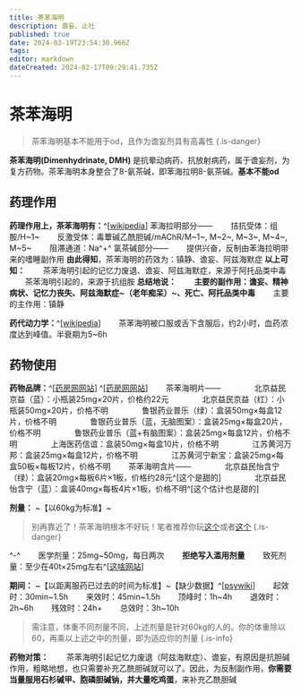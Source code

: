 ```yaml
---
title: 茶苯海明
description: 谵妄、止吐
published: true
date: 2024-03-19T23:54:30.966Z
tags: 
editor: markdown
dateCreated: 2024-02-17T09:29:41.735Z
---
```


# 茶苯海明

>茶苯海明基本不能用于od，且作为谵妄剂具有高毒性
{.is-danger}

**茶苯海明(Dimenhydrinate, DMH)** 是抗晕动病药、抗放射病药，属于谵妄剂，为复方药物。茶苯海明本身整合了8-氨茶碱，即苯海拉明8-氨茶碱。**基本不能od**
## 药理作用
**药理作用上，茶苯海明有：**^[[wikipedia](https://en.wikipedia.org/wiki/Diphenhydramine)]
苯海拉明部分——
　　拮抗受体：组胺/H~1~
　　反激受体：毒蕈碱乙酰胆碱/mAChR/M~1~, M~2~, M~3~, M~4~, M~5~
　　阻滞通道：Na^+^
氯茶碱部分——
　　提供兴奋，反制由苯海拉明带来的嗜睡副作用
**由此得知**，茶苯海明的药效为：镇静、谵妄、阿兹海默症
**以上可知：**
　　茶苯海明引起的记忆力废退、谵妄、阿兹海默症，来源于阿托品类中毒
　　茶苯海明引起的，来源于抗组胺
**总结地说：**
　　**主要的副作用：谵妄、精神病状、记忆力丧失、阿兹海默症~（老年痴呆）~、死亡、阿托品类中毒**
　　主要的主作用：镇静
  
**药代动力学：**^[[wikipedia](https://en.wikipedia.org/wiki/Dimenhydrinate)]
　　茶苯海明被口服或舌下含服后，约2小时，血药浓度达到峰值。半衰期为5~6h

## 药物使用
**药物品牌：**^[[药房网网站](https://www.yaofangwang.com/list/5894/)] ^[[药房网网站](https://www.yaofangwang.com/list/5894/)]
　　茶苯海明片——
　　　　北京益民京益（蓝）：小瓶装25mg×20片，价格约22元
　　　　北京益民京益（红）：小瓶装50mg×20片，价格不明
　　　　鲁银药业普乐（绿）：盒装50mg×每盒12片，价格不明
　　　　鲁银药业普乐（蓝，无脑图案）：盒装25mg×每盒20片，价格不明
　　　　鲁银药业普乐（蓝+有脑图案）：盒装25mg×每盒12片，价格不明
　　　　上海医药信谊：盒装50mg×每盒10片，价格不明
　　　　江苏黄河万邦：盒装25mg×每盒12片，价格不明
　　　　江苏黄河宁新宝：盒装25mg×每盒50板×每板12片，价格不明
　　茶苯海明含片——
　　　　北京益民怡含宁（绿）：盒装20mg×每板6片×1板，价格约28元^[这个是甜的]
　　　　北京益民怡含宁（蓝）：盒装40mg×每板4片×1板，价格不明^[这个估计也是甜的]

**剂量：** ~【以60kg为标准】~

>别再靠近了！茶苯海明根本不好玩！笔者推荐你玩[这个](https://tieba.baidu.com/f?kw=%E6%88%98%E5%9C%B01&fr=index)或者[这个](/zh/右美沙芬)
{.is-danger}

^-^
　　医学剂量：25mg~50mg，每日两次
　　**拒绝写入滥用剂量**
　　致死剂量：至少在40t×25mg左右^[[这啥网站](https://www.wenmi.com/article/pyvfuw02qjd2.html)]
  
**期间：** ~【以距离服药已过去的时间为标准】~【缺少数据】^[[psywiki](https://m.psychonautwiki.org/w/index.php?title=Diphenhydramine&_=#Dimenhydrinate)]
　　起效时：30min~1.5h
　　来效时：45min~1.5h
　　顶峰时：1h~4h
　　退效时：2h~6h
　　残效时：24h+
　　总效时：3h~10h
>需注意，体重不同剂量不同，上述剂量是针对60kg的人的。你的体重除以60，再乘以上述之中的剂量，即为适应你的剂量
{.is-info}

**药物对策：**
　　茶苯海明引起记忆力废退（阿兹海默症）、谵妄，有原因是抗胆碱作用，粗略地想，也只需要补充乙酰胆碱就可以了。因此，为反制副作用，**你需要当量服用石杉碱甲、胞磷胆碱钠，并大量吃鸡蛋**，来补充乙酰胆碱